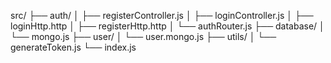 src/
├── auth/
│ ├── registerController.js
│ ├── loginController.js
│ ├── loginHttp.http
│ ├── registerHttp.http
│ └── authRouter.js
├── database/
│ └── mongo.js
├── user/
│ └── user.mongo.js
├── utils/
│ └── generateToken.js
└── index.js
